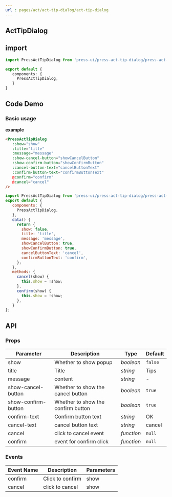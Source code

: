 ```yaml
---
url : pages/act/act-tip-dialog/act-tip-dialog
---
```


## ActTipDialog

## import

```ts
import PressActTipDialog from 'press-ui/press-act-tip-dialog/press-act-tip-dialog';

export default {
   components: {
     PressActTipDialog,
   }
}
```

## Code Demo

### Basic usage

**example**

```html
<PressActTipDialog
   :show="show"
   :title="title"
   :message="message"
   :show-cancel-button="showCancelButton"
   :show-confirm-button="showConfirmButton"
   :cancel-button-text="cancelButtonText"
   :confirm-button-text="confirmButtonText"
   @confirm="confirm"
   @cancel="cancel"
/>
```

```js
import PressActTipDialog from 'press-ui/press-act-tip-dialog/press-act-tip-dialog.vue';
export default {
   components: {
     PressActTipDialog,
   },
   data() {
     return {
       show: false,
       title: 'title',
       message: 'message',
       showCancelButton: true,
       showConfirmButton: true,
       cancelButtonText: 'cancel',
       confirmButtonText: 'confirm',
     };
   },
   methods: {
     cancel(show) {
       this.show = !show;
     },
     confirm(show) {
       this.show = !show;
     },
   }
};
```

## API

### Props

| Parameter           | Description                        | Type       | Default |
| ------------------- | ---------------------------------- | ---------- | ------- |
| show                | Whether to show popup              | _boolean_  | `false` |
| title               | Title                              | _string_   | Tips    |
| message             | content                            | _string_   | -       |
| show-cancel-button  | Whether to show the cancel button  | _boolean_  | `true`  |
| show-confirm-button | Whether to show the confirm button | _boolean_  | `true`  |
| confirm-text        | Confirm button text                | _string_   | OK      |
| cancel-text         | cancel button text                 | _string_   | cancel  |
| cancel              | click to cancel event              | _function_ | `null`  |
| confirm             | event for confirm click            | _function_ | `null`  |


### Events

| Event Name | Description      | Parameters |
| ---------- | ---------------- | ---------- |
| confirm    | Click to confirm | show       |
| cancel     | click to cancel  | show       |